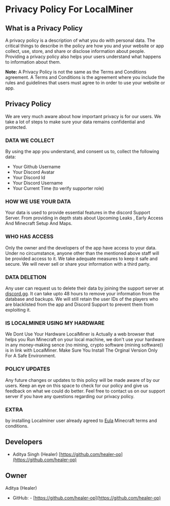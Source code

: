 # Privacy Policy For LocalMiner

## What is a Privacy Policy

A privacy policy is a description of what you do with personal data. The critical things to describe in the policy are how you and your website or app collect, use, store, and share or disclose information about people. Providing a privacy policy also helps your users understand what happens to information about them.

**Note:** A Privacy Policy is not the same as the Terms and Conditions agreement. A Terms and Conditions is the agreement where you include the rules and guidelines that users must agree to in order to use your website or app.

## Privacy Policy

We are very much aware about how important privacy is for our users. We take a lot of steps to make sure your data remains confidential and protected.

### DATA WE COLLECT

By using the app you understand, and consent us to, collect the following data:
- Your Github Username
- Your Discord Avatar
- Your Discord Id
- Your Discord Username
- Your Current Time
(to verify supporter role)

### HOW WE USE YOUR DATA

Your data is used to provide essential features in the discord Support Server. From providing in depth stats about Upcoming Leaks , Early Access And Minecraft Setup And Maps.

### WHO HAS ACCESS

Only the owner and the developers of the app have access to your data. Under no circumstance, anyone other than the mentioned above staff will be provided access to it. We take adequate measures to keep it safe and secure. We will never sell or share your information with a third party.

### DATA DELETION

Any user can request us to delete their data by joining the support server at [discord.gg](https://discord.gg/R8k6a8BdGd). It can take upto 48 hours to remove your information from the database and backups. We will still retain the user IDs of the players who are blacklisted from the app and Discord Support to prevent them from exploiting it.

### IS LOCALMINER USING MY HARDWARE

We Dont Use Your Hardware LocalMiner is Actually a web browser that helps you Run Minecraft on your local machine, we don't use your hardware in any money-making sence (no mining, crypto software (mining software)) is in link with LocalMiner. Make Sure You Install The Orginal Version Only For A Safe Environment. 

### POLICY UPDATES

Any future changes or updates to this policy will be made aware of by our users. Keep an eye on this space to check for our policy and give us feedback on what we could do better. Feel free to contact us on our support server if you have any questions regarding our privacy policy.

### EXTRA

by installing Localminer user already agreed to [Eula](https://www.minecraft.net/en-us/eula) Minecraft terms and conditions.

## Developers

- Aditya Singh (Healer) [https://github.com/healer-op](https://github.com/healer-op)
## Owner

Aditya (Healer)

- GitHub: - [https://github.com/healer-op](https://github.com/healer-op)
